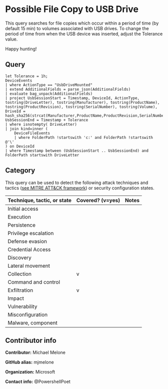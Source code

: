 # Possible File Copy to USB Drive

This query searches for file copies which occur within a period of time (by default 15 min) to volumes associated with USB drives. To change the period of time from when
the USB device was inserted, adjust the Tolerance value.

Happy hunting!

## Query

```
let Tolerance = 1h;
DeviceEvents
| where ActionType == "UsbDriveMounted"
| extend AdditionalFields = parse_json(AdditionalFields)
| evaluate bag_unpack(AdditionalFields)
| project UsbSessionStart = Timestamp, DeviceId, ActionType, tostring(DriveLetter), tostring(Manufacturer), tostring(ProductName), tostring(ProductRevision), tostring(SerialNumber), tostring(Volume), DriveId = hash_sha256(strcat(Manufacturer,ProductName,ProductRevision,SerialNumber)), UsbSessionEnd = Timestamp + Tolerance
| where isnotempty( DriveLetter)
| join kind=inner (
    DeviceFileEvents
    | where FolderPath !startswith 'c:' and FolderPath !startswith @'\'
) on DeviceId
| where Timestamp between (UsbSessionStart .. UsbSessionEnd) and FolderPath startswith DriveLetter
```

## Category

This query can be used to detect the following attack techniques and tactics ([see MITRE ATT&CK framework](https://attack.mitre.org/)) or security configuration states.

| Technique, tactic, or state | Covered? (v=yes) | Notes |
|------------------------|----------|-------|
| Initial access |  |  |
| Execution |  |  |
| Persistence |  |  | 
| Privilege escalation |  |  |
| Defense evasion |  |  | 
| Credential Access |  |  | 
| Discovery |  |  | 
| Lateral movement |  |  | 
| Collection | v |  | 
| Command and control |  |  | 
| Exfiltration | v |  | 
| Impact |  |  |
| Vulnerability |  |  |
| Misconfiguration |  |  |
| Malware, component |  |  |


## Contributor info

**Contributor:** Michael Melone

**GitHub alias:** mjmelone

**Organization:** Microsoft

**Contact info:** @PowershellPoet
